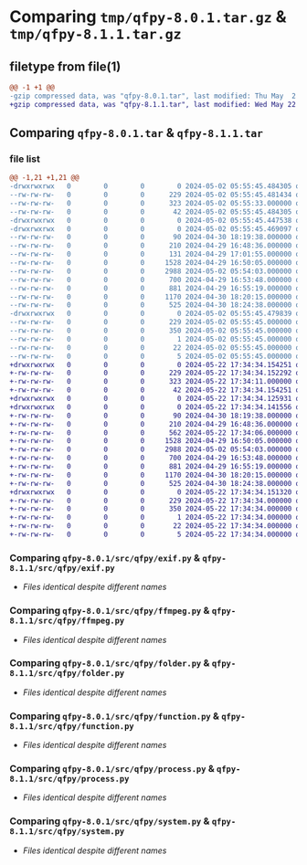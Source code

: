 # Comparing `tmp/qfpy-8.0.1.tar.gz` & `tmp/qfpy-8.1.1.tar.gz`

## filetype from file(1)

```diff
@@ -1 +1 @@
-gzip compressed data, was "qfpy-8.0.1.tar", last modified: Thu May  2 05:55:45 2024, max compression
+gzip compressed data, was "qfpy-8.1.1.tar", last modified: Wed May 22 17:34:34 2024, max compression
```

## Comparing `qfpy-8.0.1.tar` & `qfpy-8.1.1.tar`

### file list

```diff
@@ -1,21 +1,21 @@
-drwxrwxrwx   0        0        0        0 2024-05-02 05:55:45.484305 qfpy-8.0.1/
--rw-rw-rw-   0        0        0      229 2024-05-02 05:55:45.481434 qfpy-8.0.1/PKG-INFO
--rw-rw-rw-   0        0        0      323 2024-05-02 05:55:33.000000 qfpy-8.0.1/pyproject.toml
--rw-rw-rw-   0        0        0       42 2024-05-02 05:55:45.484305 qfpy-8.0.1/setup.cfg
-drwxrwxrwx   0        0        0        0 2024-05-02 05:55:45.447538 qfpy-8.0.1/src/
-drwxrwxrwx   0        0        0        0 2024-05-02 05:55:45.469097 qfpy-8.0.1/src/qfpy/
--rw-rw-rw-   0        0        0       90 2024-04-30 18:19:38.000000 qfpy-8.0.1/src/qfpy/__init__.py
--rw-rw-rw-   0        0        0      210 2024-04-29 16:48:36.000000 qfpy-8.0.1/src/qfpy/character.py
--rw-rw-rw-   0        0        0      131 2024-04-29 17:01:55.000000 qfpy-8.0.1/src/qfpy/crypto.py
--rw-rw-rw-   0        0        0     1528 2024-04-29 16:50:05.000000 qfpy-8.0.1/src/qfpy/exif.py
--rw-rw-rw-   0        0        0     2988 2024-05-02 05:54:03.000000 qfpy-8.0.1/src/qfpy/ffmpeg.py
--rw-rw-rw-   0        0        0      700 2024-04-29 16:53:48.000000 qfpy-8.0.1/src/qfpy/folder.py
--rw-rw-rw-   0        0        0      881 2024-04-29 16:55:19.000000 qfpy-8.0.1/src/qfpy/function.py
--rw-rw-rw-   0        0        0     1170 2024-04-30 18:20:15.000000 qfpy-8.0.1/src/qfpy/process.py
--rw-rw-rw-   0        0        0      525 2024-04-30 18:24:38.000000 qfpy-8.0.1/src/qfpy/system.py
-drwxrwxrwx   0        0        0        0 2024-05-02 05:55:45.479839 qfpy-8.0.1/src/qfpy.egg-info/
--rw-rw-rw-   0        0        0      229 2024-05-02 05:55:45.000000 qfpy-8.0.1/src/qfpy.egg-info/PKG-INFO
--rw-rw-rw-   0        0        0      350 2024-05-02 05:55:45.000000 qfpy-8.0.1/src/qfpy.egg-info/SOURCES.txt
--rw-rw-rw-   0        0        0        1 2024-05-02 05:55:45.000000 qfpy-8.0.1/src/qfpy.egg-info/dependency_links.txt
--rw-rw-rw-   0        0        0       22 2024-05-02 05:55:45.000000 qfpy-8.0.1/src/qfpy.egg-info/requires.txt
--rw-rw-rw-   0        0        0        5 2024-05-02 05:55:45.000000 qfpy-8.0.1/src/qfpy.egg-info/top_level.txt
+drwxrwxrwx   0        0        0        0 2024-05-22 17:34:34.154251 qfpy-8.1.1/
+-rw-rw-rw-   0        0        0      229 2024-05-22 17:34:34.152292 qfpy-8.1.1/PKG-INFO
+-rw-rw-rw-   0        0        0      323 2024-05-22 17:34:11.000000 qfpy-8.1.1/pyproject.toml
+-rw-rw-rw-   0        0        0       42 2024-05-22 17:34:34.154251 qfpy-8.1.1/setup.cfg
+drwxrwxrwx   0        0        0        0 2024-05-22 17:34:34.125931 qfpy-8.1.1/src/
+drwxrwxrwx   0        0        0        0 2024-05-22 17:34:34.141556 qfpy-8.1.1/src/qfpy/
+-rw-rw-rw-   0        0        0       90 2024-04-30 18:19:38.000000 qfpy-8.1.1/src/qfpy/__init__.py
+-rw-rw-rw-   0        0        0      210 2024-04-29 16:48:36.000000 qfpy-8.1.1/src/qfpy/character.py
+-rw-rw-rw-   0        0        0      562 2024-05-22 17:34:06.000000 qfpy-8.1.1/src/qfpy/crypto.py
+-rw-rw-rw-   0        0        0     1528 2024-04-29 16:50:05.000000 qfpy-8.1.1/src/qfpy/exif.py
+-rw-rw-rw-   0        0        0     2988 2024-05-02 05:54:03.000000 qfpy-8.1.1/src/qfpy/ffmpeg.py
+-rw-rw-rw-   0        0        0      700 2024-04-29 16:53:48.000000 qfpy-8.1.1/src/qfpy/folder.py
+-rw-rw-rw-   0        0        0      881 2024-04-29 16:55:19.000000 qfpy-8.1.1/src/qfpy/function.py
+-rw-rw-rw-   0        0        0     1170 2024-04-30 18:20:15.000000 qfpy-8.1.1/src/qfpy/process.py
+-rw-rw-rw-   0        0        0      525 2024-04-30 18:24:38.000000 qfpy-8.1.1/src/qfpy/system.py
+drwxrwxrwx   0        0        0        0 2024-05-22 17:34:34.151320 qfpy-8.1.1/src/qfpy.egg-info/
+-rw-rw-rw-   0        0        0      229 2024-05-22 17:34:34.000000 qfpy-8.1.1/src/qfpy.egg-info/PKG-INFO
+-rw-rw-rw-   0        0        0      350 2024-05-22 17:34:34.000000 qfpy-8.1.1/src/qfpy.egg-info/SOURCES.txt
+-rw-rw-rw-   0        0        0        1 2024-05-22 17:34:34.000000 qfpy-8.1.1/src/qfpy.egg-info/dependency_links.txt
+-rw-rw-rw-   0        0        0       22 2024-05-22 17:34:34.000000 qfpy-8.1.1/src/qfpy.egg-info/requires.txt
+-rw-rw-rw-   0        0        0        5 2024-05-22 17:34:34.000000 qfpy-8.1.1/src/qfpy.egg-info/top_level.txt
```

### Comparing `qfpy-8.0.1/src/qfpy/exif.py` & `qfpy-8.1.1/src/qfpy/exif.py`

 * *Files identical despite different names*

### Comparing `qfpy-8.0.1/src/qfpy/ffmpeg.py` & `qfpy-8.1.1/src/qfpy/ffmpeg.py`

 * *Files identical despite different names*

### Comparing `qfpy-8.0.1/src/qfpy/folder.py` & `qfpy-8.1.1/src/qfpy/folder.py`

 * *Files identical despite different names*

### Comparing `qfpy-8.0.1/src/qfpy/function.py` & `qfpy-8.1.1/src/qfpy/function.py`

 * *Files identical despite different names*

### Comparing `qfpy-8.0.1/src/qfpy/process.py` & `qfpy-8.1.1/src/qfpy/process.py`

 * *Files identical despite different names*

### Comparing `qfpy-8.0.1/src/qfpy/system.py` & `qfpy-8.1.1/src/qfpy/system.py`

 * *Files identical despite different names*

